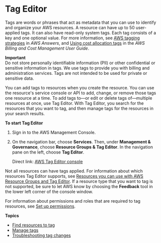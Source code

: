 # Tag Editor<a name="tag-editor"></a>

Tags are words or phrases that act as metadata that you can use to identify and organize your AWS resources\. A resource can have up to 50 user\-applied tags\. It can also have read\-only system tags\. Each tag consists of a key and one optional value\. For more information, see [AWS tagging strategies](http://aws.amazon.com/answers/account-management/aws-tagging-strategies/) in *AWS Answers*, and [Using cost allocation tags](https://docs.aws.amazon.com/awsaccountbilling/latest/aboutv2/cost-alloc-tags.html#allocation-what) in the *AWS Billing and Cost Management User Guide*\.

**Important**  
Do not store personally identifiable information \(PII\) or other confidential or sensitive information in tags\. We use tags to provide you with billing and administration services\. Tags are not intended to be used for private or sensitive data\.

You can add tags to resources when you create the resource\. You can use the resource's service console or API to add, change, or remove those tags one resource at a time\. To add tags to—or edit or delete tags of—multiple resources at once, use Tag Editor\. With Tag Editor, you search for the resources that you want to tag, and then manage tags for the resources in your search results\.

**To start Tag Editor**

1. Sign in to the AWS Management Console\.

1. On the navigation bar, choose **Services**\. Then, under **Management & Governance**, choose **Resource Groups & Tag Editor**\. In the navigation pane on the left, choose **Tag Editor**\.

   Direct link: [AWS Tag Editor console](https://console.aws.amazon.com/resource-groups/tag-editor/find-resources)

Not all resources can have tags applied\. For information about which resources Tag Editor supports, see [Resources you can use with AWS Resource Groups and Tag Editor](supported-resources.md)\. If a resource type that you want to tag is not supported, be sure to let AWS know by choosing the **Feedback** tool in the lower left corner of the console window\.

For information about permissions and roles that are required to tag resources, see [Set up permissions](gettingstarted-prereqs.md#gettingstarted-prereqs-permissions)\.

**Topics**
+ [Find resources to tag](find-resources-to-tag.md)
+ [Manage tags](tagging-resources.md)
+ [Troubleshooting tag changes](troubleshooting-tags.md)